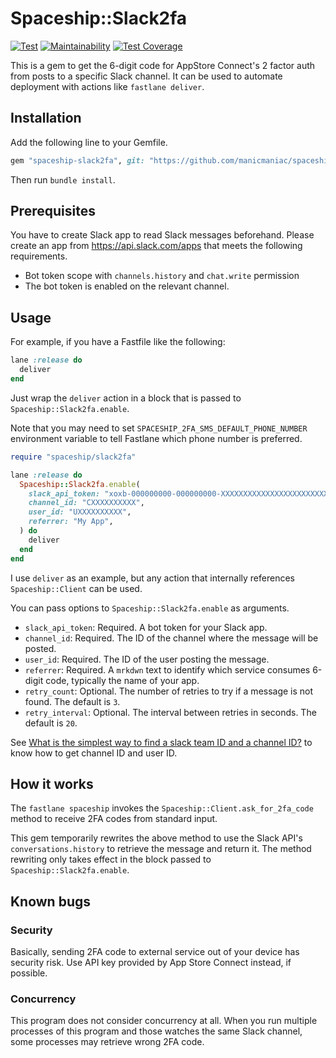 # Spaceship::Slack2fa

[![Test](https://github.com/manicmaniac/spaceship-slack2fa/actions/workflows/test.yml/badge.svg)](https://github.com/manicmaniac/spaceship-slack2fa/actions/workflows/test.yml)
[![Maintainability](https://api.codeclimate.com/v1/badges/09d0f24cd63c448829ed/maintainability)](https://codeclimate.com/github/manicmaniac/spaceship-slack2fa/maintainability)
[![Test Coverage](https://api.codeclimate.com/v1/badges/09d0f24cd63c448829ed/test_coverage)](https://codeclimate.com/github/manicmaniac/spaceship-slack2fa/test_coverage)

This is a gem to get the 6-digit code for AppStore Connect's 2 factor auth from posts to a specific Slack channel.
It can be used to automate deployment with actions like `fastlane deliver`.

## Installation

Add the following line to your Gemfile.

```ruby
gem "spaceship-slack2fa", git: "https://github.com/manicmaniac/spaceship-slack2fa.git"
```

Then run `bundle install`.


## Prerequisites

You have to create Slack app to read Slack messages beforehand.
Please create an app from https://api.slack.com/apps that meets the following requirements.

- Bot token scope with `channels.history` and `chat.write` permission
- The bot token is enabled on the relevant channel.

## Usage

For example, if you have a Fastfile like the following:

```ruby
lane :release do
  deliver
end
```

Just wrap the `deliver` action in a block that is passed to `Spaceship::Slack2fa.enable`.

Note that you may need to set `SPACESHIP_2FA_SMS_DEFAULT_PHONE_NUMBER` environment variable to tell Fastlane which phone number is preferred.

```ruby
require "spaceship/slack2fa"

lane :release do
  Spaceship::Slack2fa.enable(
    slack_api_token: "xoxb-000000000-000000000-XXXXXXXXXXXXXXXXXXXXXXXX",
    channel_id: "CXXXXXXXXXX",
    user_id: "UXXXXXXXXXX",
    referrer: "My App",
  ) do
    deliver
  end
end
```

I use `deliver` as an example, but any action that internally references `Spaceship::Client` can be used.

You can pass options to `Spaceship::Slack2fa.enable` as arguments.

- `slack_api_token`: Required. A bot token for your Slack app.
- `channel_id`: Required. The ID of the channel where the message will be posted.
- `user_id`: Required. The ID of the user posting the message.
- `referrer`: Required. A `mrkdwn` text to identify which service consumes 6-digit code, typically the name of your app.
- `retry_count`: Optional. The number of retries to try if a message is not found. The default is `3`.
- `retry_interval`: Optional. The interval between retries in seconds. The default is `20`.

See [What is the simplest way to find a slack team ID and a channel ID?](https://stackoverflow.com/a/44883343/6918498) to know how to get channel ID and user ID.
## How it works

The `fastlane spaceship` invokes the `Spaceship::Client.ask_for_2fa_code` method to receive 2FA codes from standard input.

This gem temporarily rewrites the above method to use the Slack API's `conversations.history` to retrieve the message and return it.
The method rewriting only takes effect in the block passed to `Spaceship::Slack2fa.enable`.

## Known bugs

### Security

Basically, sending 2FA code to external service out of your device has security risk.
Use API key provided by App Store Connect instead, if possible.

### Concurrency

This program does not consider concurrency at all.
When you run multiple processes of this program and those watches the same Slack channel, some processes may retrieve wrong 2FA code.

